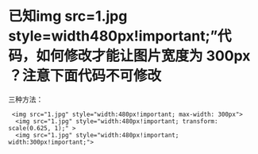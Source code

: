 # 已知img src=1.jpg style=width480px!important;”代码，如何修改才能让图片宽度为 300px ？注意下面代码不可修改

三种方法：

```htmlh
 <img src="1.jpg" style="width:480px!important; max-width: 300px">
  <img src="1.jpg" style="width:480px!important; transform: scale(0.625, 1);" >
  <img src="1.jpg" style="width:480px!important; width:300px!important;"> 
```

